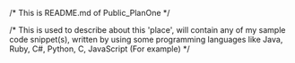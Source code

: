 /* This is README.md of Public_PlanOne */

/* This is used to describe about this 'place', 
will contain any of my sample code snippet(s), 
written by using some programming languages 
like Java, Ruby, C#, Python, C, JavaScript (For example) */
